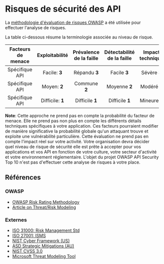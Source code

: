 Risques de sécurité des API
===========================

La [méthodologie d'évaluation de risques OWASP][1] a été utilisée pour effectuer l'analyse de risques.

La table ci-dessous résume la terminologie associée au niveau de risque.

| Facteurs de menace | Exploitabilité | Prévalence de la faille | Détectabilité de la faille | Impact technique | Impact organisationnel |
| :-: | :-: | :-: | :-: | :-: | :-: |
| Spécifique API | Facile: **3** | Répandu **3** | Facile **3** | Sévère **3** | Spécifique à l'organisation |
| Spécifique API | Moyen: **2** | Commune **2** | Moyenne **2** | Modéré **2** | Spécifique à l'organisation |
| Spécifique API | Difficile: **1** | Difficile **1** | Difficile **1** | Mineure **1** | Spécifique à l'organisation |

**Note**: Cette approche ne prend pas en compte la probabilité du facteur de
menace. Elle ne prend pas non plus en compte les différents détails techniques
spécifiques à votre application. Ces facteurs pourraient modifier de manière
significative la probabilité globale qu'un attaquant trouve et exploite une
vulnérabilité particulière. Cette évaluation ne prend pas en compte l'impact
réel sur votre activité. Votre organisation devra décider quel niveau de risque
de sécurité elle est prête à accepter pour vos applications et vos API en
fonction de votre culture, votre secteur d'activité et votre environnement
réglementaire. L'objet du projet OWASP API Security Top 10 n'est pas d'effectuer
cette analyse de risques à votre place.

## Références

### OWASP

* [OWASP Risk Rating Methodology][1]
* [Article on Threat/Risk Modeling][2]

### Externes

* [ISO 31000: Risk Management Std][3]
* [ISO 27001: ISMS][4]
* [NIST Cyber Framework (US)][5]
* [ASD Strategic Mitigations (AU)][6]
* [NIST CVSS 3.0][7]
* [Microsoft Threat Modeling Tool][8]

[1]: https://www.owasp.org/index.php/OWASP_Risk_Rating_Methodology
[2]: https://www.owasp.org/index.php/Threat_Risk_Modeling
[3]: https://www.iso.org/iso-31000-risk-management.html
[4]: https://www.iso.org/isoiec-27001-information-security.html
[5]: https://www.nist.gov/cyberframework
[6]: https://www.asd.gov.au/infosec/mitigationstrategies.htm
[7]: https://nvd.nist.gov/vuln-metrics/cvss/v3-calculator
[8]: https://www.microsoft.com/en-us/download/details.aspx?id=49168
